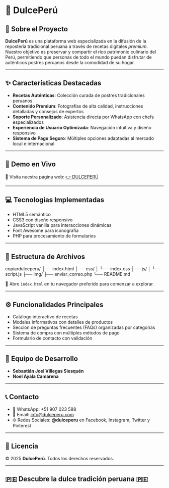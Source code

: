 # 🍮 DulcePerú

## 📝 Sobre el Proyecto

**DulcePerú** es una plataforma web especializada en la difusión de la repostería tradicional peruana a través de recetas digitales *premium*. Nuestro objetivo es preservar y compartir el rico patrimonio culinario del Perú, permitiendo que personas de todo el mundo puedan disfrutar de auténticos postres peruanos desde la comodidad de su hogar.

---

## ✨ Características Destacadas

- **Recetas Auténticas**: Colección curada de postres tradicionales peruanos  
- **Contenido Premium**: Fotografías de alta calidad, instrucciones detalladas y consejos de expertos  
- **Soporte Personalizado**: Asistencia directa por WhatsApp con chefs especializados  
- **Experiencia de Usuario Optimizada**: Navegación intuitiva y diseño responsivo  
- **Sistema de Pago Seguro**: Múltiples opciones adaptadas al mercado local e internacional  

---

## 🚀 Demo en Vivo

🔗 Visita nuestra página web: [👉 DULCEPERÚ](https://dulceperupaginadigital.on.drv.tw/DulcePer%C3%BA/#categorias)

---

## 💻 Tecnologías Implementadas

- HTML5 semántico  
- CSS3 con diseño responsivo  
- JavaScript vanilla para interacciones dinámicas  
- Font Awesome para iconografía  
- PHP para procesamiento de formularios  

---

## 📁 Estructura de Archivos

copiardulceperu/
├── index.html
├── css/
│   └── index.css
├── js/
│   └── script.js
├── img/
├── enviar_correo.php
└── README.md


📌 Abre `index.html` en tu navegador preferido para comenzar a explorar.

---

## ⚙️ Funcionalidades Principales

- Catálogo interactivo de recetas  
- Modales informativos con detalles de productos  
- Sección de preguntas frecuentes (FAQs) organizadas por categorías  
- Sistema de compra con múltiples métodos de pago  
- Formulario de contacto con validación  

---

## 👥 Equipo de Desarrollo

- **Sebastián Joel Villegas Siesquén**  
- **Noel Ayala Camarena**  

---

## 📞 Contacto

- 📱 WhatsApp: +51 907 023 588  
- 📧 Email: [info@dulceperu.com](mailto:info@dulceperu.com)  
- 🌐 Redes Sociales: **@dulceperu** en Facebook, Instagram, Twitter y Pinterest  

---

## 📄 Licencia

© 2025 **DulcePerú**. Todos los derechos reservados.

---

## 🇵🇪 Descubre la dulce tradición peruana 🇵🇪
